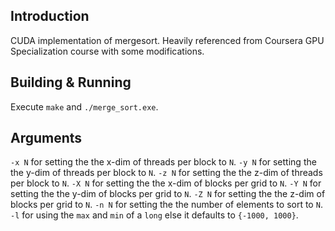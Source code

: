 ## Introduction
CUDA implementation of mergesort. Heavily referenced from Coursera GPU Specialization course with some modifications.

## Building & Running
Execute `make` and `./merge_sort.exe`.

## Arguments
`-x N` for setting the the x-dim of threads per block to `N`.
`-y N` for setting the the y-dim of threads per block to `N`.
`-z N` for setting the the z-dim of threads per block to `N`.
`-X N` for setting the the x-dim of blocks per grid to `N`.
`-Y N` for setting the the y-dim of blocks per grid to `N`.
`-Z N` for setting the the z-dim of blocks per grid to `N`.
`-n N` for setting the the number of elements to sort to `N`.
`-l` for using the `max` and `min` of a `long` else it defaults to `{-1000, 1000}`.